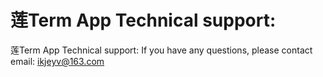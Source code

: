 # 莲Term App Technical support:

莲Term App Technical support:
If you have any questions, please contact email: ikjeyv@163.com


